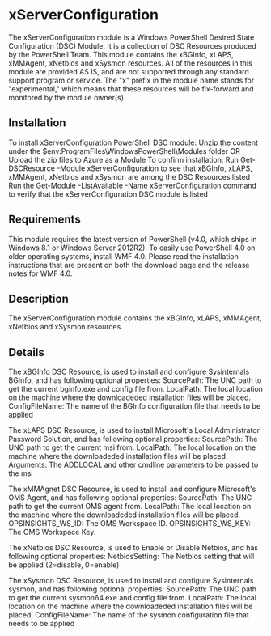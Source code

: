# xServerConfiguration
The xServerConfiguration module is a Windows PowerShell Desired State Configuration (DSC) Module. It is a collection of DSC Resources produced by the PowerShell Team. This module contains the xBGInfo, xLAPS, xMMAgent, xNetbios and xSysmon resources. 
All of the resources in this module are provided AS IS, and are not supported through any standard support program or service. The "x" prefix in the module name stands for "experimental," which means that these resources will be fix-forward and monitored by the module owner(s).
## Installation
To install xServerConfiguration PowerShell DSC module:
Unzip the content under the $env:ProgramFiles\WindowsPowerShell\Modules folder
OR Upload the zip files to Azure as a Module
To confirm installation:
Run Get-DSCResource -Module xServerConfiguration to see that xBGInfo, xLAPS, xMMAgent, xNetbios and xSysmon are among the DSC Resources listed
Run the Get-Module -ListAvailable -Name xServerConfiguration command to verify that the xServerConfiguration DSC module is listed
## Requirements
This module requires the latest version of PowerShell (v4.0, which ships in Windows 8.1 or Windows Server 2012R2). To easily use PowerShell 4.0 on older operating systems, install WMF 4.0. Please read the installation instructions that are present on both the download page and the release notes for WMF 4.0.
## Description
The xServerConfiguration module contains the xBGInfo, xLAPS, xMMAgent, xNetbios and xSysmon resources.
## Details
The xBGInfo DSC Resource, is used to install and configure Sysinternals BGInfo, and  has following optional properties:
SourcePath: The UNC path to get the current bginfo.exe and config file from.
LocalPath: The local location on the machine where the downloadeded installation files will be placed.
ConfigFileName: The name of the BGInfo configuration file that needs to be applied

The xLAPS DSC Resource, is used to install Microsoft's Local Administrator Password Solution, and  has following optional properties:
SourcePath: The UNC path to get the current msi from.
LocalPath: The local location on the machine where the downloadeded installation files will be placed.
Arguments: The ADDLOCAL and other cmdline parameters to be passed to the msi

The xMMAgnet DSC Resource, is used to install and configure Microsoft's OMS Agent, and  has following optional properties:
SourcePath: The UNC path to get the current OMS agent from.
LocalPath: The local location on the machine where the downloadeded installation files will be placed.
OPSINSIGHTS_WS_ID: The OMS Workspace ID.
OPSINSIGHTS_WS_KEY: The OMS Workspace Key.

The xNetbios DSC Resource, is used to Enable or Disable Netbios, and  has following optional properties:
NetbiosSetting: The Netbios setting that will be applied (2=disable, 0=enable)

The xSysmon DSC Resource, is used to install and configure Sysinternals sysmon, and  has following optional properties:
SourcePath: The UNC path to get the current sysmon64.exe and config file from.
LocalPath: The local location on the machine where the downloadeded installation files will be placed.
ConfigFileName: The name of the sysmon configuration file that needs to be applied
